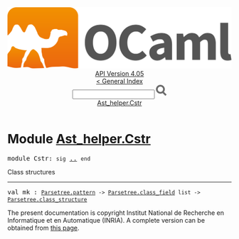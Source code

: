 <!-- ((! set title API !)) ((! set documentation !)) ((! set api !)) ((! set nobreadcrumb !)) -->
<div class="api"><header><nav class="toc brand"><a class="brand" href="https://ocaml.org/"><img src="colour-logo-gray.svg" class="svg" alt="OCaml"></a></nav><nav class="toc"><div class="toc_version"><a href="/docs" id="version-select">API Version 4.05</a></div><a href="index.html">&lt; General Index</a><div class="api_search"><input type="text" name="apisearch" id="api_search" oninput="mySearch(false);" onkeypress="this.oninput();" onclick="this.oninput();" onpaste="this.oninput();">
<img src="search_icon.svg" alt="Search" class="svg" onclick="mySearch(false)"></div>
<div id="search_results"></div><div class="toc_title"><a href="#top">Ast_helper.Cstr</a></div><ul></ul></nav></header>

<h1>Module <a href="type_Ast_helper.Cstr.html">Ast_helper.Cstr</a></h1>

<pre><span class="keyword">module</span> Cstr: <code class="code"><span class="keyword">sig</span></code> <a href="Ast_helper.Cstr.html">..</a> <code class="code"><span class="keyword">end</span></code></pre><div class="info module top">
Class structures<br>
</div>
<hr width="100%">

<pre><span id="VALmk"><span class="keyword">val</span> mk</span> : <code class="type"><a href="Parsetree.html#TYPEpattern">Parsetree.pattern</a> -&gt; <a href="Parsetree.html#TYPEclass_field">Parsetree.class_field</a> list -&gt; <a href="Parsetree.html#TYPEclass_structure">Parsetree.class_structure</a></code></pre><div class="copyright">The present documentation is copyright Institut National de Recherche en Informatique et en Automatique (INRIA). A complete version can be obtained from <a href="http://caml.inria.fr/pub/docs/manual-ocaml/">this page</a>.</div></div>